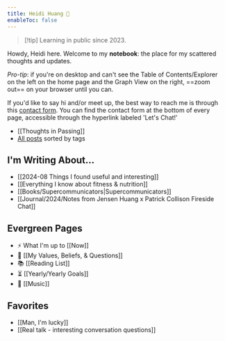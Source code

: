 ```yaml
---
title: Heidi Huang 🤠
enableToc: false
---
```

> [!tip] Learning in public since 2023.

Howdy, Heidi here. Welcome to my **notebook**: the place for my scattered thoughts and updates. 

*Pro-tip*: if you're on desktop and can't see the Table of Contents/Explorer on the left on the home page and the Graph View on the right, ==zoom out== on your browser until you can.

If you'd like to say hi and/or meet up, the best way to reach me is through this [contact form](https://heidihuang.xyz/contact). You can find the contact form at the bottom of every page, accessible through the hyperlink labeled 'Let's Chat!'

- [[Thoughts in Passing]]
- [All posts](https://heidihuang.com/tags/) sorted by tags
## I'm Writing About...
- [[2024-08 Things I found useful and interesting]]
- [[Everything I know about fitness & nutrition]]
- [[Books/Supercommunicators|Supercommunicators]]
- [[Journal/2024/Notes from Jensen Huang x Patrick Collison Fireside Chat]]
## Evergreen Pages
- ⚡️ What I'm up to [[Now]]
- 🎯 [[My Values, Beliefs, & Questions]]
- 📚 [[Reading List]]
- ⏳ [[Yearly/Yearly Goals]]
- 🎸 [[Music]]

## Favorites
- [[Man, I'm lucky]]
- [[Real talk - interesting conversation questions]]